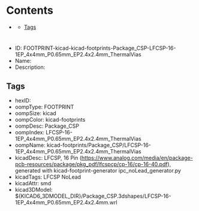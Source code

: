 



Contents
========

* [](#)
	* [Tags](#tags)

# 

- ID: FOOTPRINT-kicad-kicad-footprints-Package_CSP-LFCSP-16-1EP_4x4mm_P0.65mm_EP2.4x2.4mm_ThermalVias
- Name: 
- Description: 

## Tags

- hexID: 
- oompType: FOOTPRINT
- oompSize: kicad
- oompColor: kicad-footprints
- oompDesc: Package_CSP
- oompIndex: LFCSP-16-1EP_4x4mm_P0.65mm_EP2.4x2.4mm_ThermalVias
- oompName: kicad-footprints/Package_CSP/LFCSP-16-1EP_4x4mm_P0.65mm_EP2.4x2.4mm_ThermalVias
- kicadDesc: LFCSP, 16 Pin (https://www.analog.com/media/en/package-pcb-resources/package/pkg_pdf/lfcspcp/cp-16/cp-16-40.pdf), generated with kicad-footprint-generator ipc_noLead_generator.py
- kicadTags: LFCSP NoLead
- kicadAttr: smd
- kicad3DModel: ${KICAD6_3DMODEL_DIR}/Package_CSP.3dshapes/LFCSP-16-1EP_4x4mm_P0.65mm_EP2.4x2.4mm.wrl
